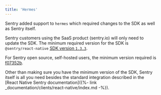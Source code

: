 ```yaml
---
title: 'Hermes'
---
```


Sentry added support to `hermes` which required changes to the SDK as well as Sentry itself.

Sentry customers using the SaaS product (sentry.io) will only need to update the SDK.
The minimum required version for the SDK is `@sentry/react-native` [SDK version `1.3.3`](https://github.com/getsentry/sentry-react-native/releases/tag/1.3.3).

For Sentry open source, self-hosted users, the minimum version required is [f07352b](https://hub.docker.com/r/getsentry/sentry/tags?page=1&name=f07352b).

Other than making sure you have the minimum version of the SDK, Sentry itself is all you need besides the standard integration described in the [React Native Sentry documentation]({%- link _documentation/clients/react-native/index.md -%}).
